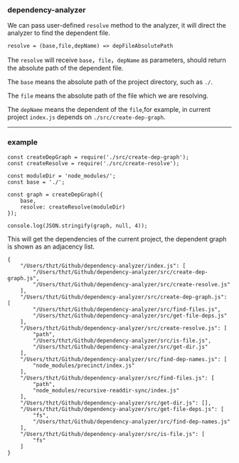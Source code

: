 ### dependency-analyzer

We can pass user-defined `resolve` method to the analyzer, it will direct the analyzer to find the dependent file.

```
resolve = (base,file,depName) => depFileAbsolutePath
```

The `resolve` will receive `base`，`file`，`depName` as parameters, should return the absolute path of the dependent file.

The `base` means the absolute path of the project directory, such as `./`.

The `file` means the absolute path of the file which we are resolving.

The `depName` means the dependent of the `file`,for example, in current project `index.js` depends on `./src/create-dep-graph`.

- - -

### example

```
const createDepGraph = require('./src/create-dep-graph');
const createResolve = require('./src/create-resolve');

const moduleDir = 'node_modules/';
const base = './';

const graph = createDepGraph({
    base,
    resolve: createResolve(moduleDir)
});

console.log(JSON.stringify(graph, null, 4));
```

This will get the dependencies of the current project, the dependent graph is shown as an adjacency list.

```
{
    "/Users/thzt/Github/dependency-analyzer/index.js": [
        "/Users/thzt/Github/dependency-analyzer/src/create-dep-graph.js",
        "/Users/thzt/Github/dependency-analyzer/src/create-resolve.js"
    ],
    "/Users/thzt/Github/dependency-analyzer/src/create-dep-graph.js": [
        "/Users/thzt/Github/dependency-analyzer/src/find-files.js",
        "/Users/thzt/Github/dependency-analyzer/src/get-file-deps.js"
    ],
    "/Users/thzt/Github/dependency-analyzer/src/create-resolve.js": [
        "path",
        "/Users/thzt/Github/dependency-analyzer/src/is-file.js",
        "/Users/thzt/Github/dependency-analyzer/src/get-dir.js"
    ],
    "/Users/thzt/Github/dependency-analyzer/src/find-dep-names.js": [
        "node_modules/precinct/index.js"
    ],
    "/Users/thzt/Github/dependency-analyzer/src/find-files.js": [
        "path",
        "node_modules/recursive-readdir-sync/index.js"
    ],
    "/Users/thzt/Github/dependency-analyzer/src/get-dir.js": [],
    "/Users/thzt/Github/dependency-analyzer/src/get-file-deps.js": [
        "fs",
        "/Users/thzt/Github/dependency-analyzer/src/find-dep-names.js"
    ],
    "/Users/thzt/Github/dependency-analyzer/src/is-file.js": [
        "fs"
    ]
}
```